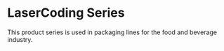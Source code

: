 # LaserCoding Series

This product series is used in packaging lines for the food and beverage industry.
